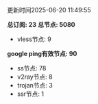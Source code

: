 更新时间2025-06-20 11:49:55

**总订阅: 23**
**总节点: 5080**
- vless节点: 9

**google ping有效节点: 90**
- ss节点: 78
- v2ray节点: 8
- trojan节点: 3
- ssr节点: 1
